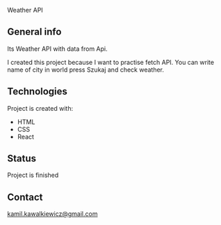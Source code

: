 Weather API

## General info

Its Weather API with data from Api.

I created this project because I want to practise fetch API.
You can write name of city in world press Szukaj and check weather.

## Technologies

Project is created with:

- HTML
- CSS
- React

## Status

Project is finished

## Contact

kamil.kawalkiewicz@gmail.com
